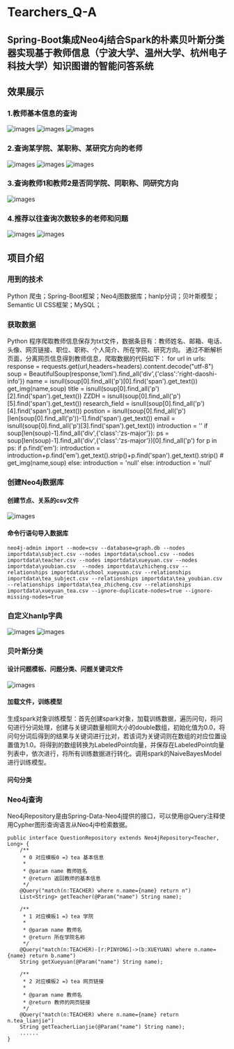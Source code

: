 # Tearchers_Q-A
## Spring-Boot集成Neo4j结合Spark的朴素贝叶斯分类器实现基于教师信息（宁波大学、温州大学、杭州电子科技大学）知识图谱的智能问答系统
## 效果展示
### 1.教师基本信息的查询
![images](https://github.com/2452301083/Tearchers_Q-A/blob/master/images/%E5%9B%BE%E7%89%871.png)
![images](https://github.com/2452301083/Tearchers_Q-A/blob/master/images/%E5%9B%BE%E7%89%872.png)
![images](https://github.com/2452301083/Tearchers_Q-A/blob/master/images/%E5%9B%BE%E7%89%873.png)
### 2.查询某学院、某职称、某研究方向的老师
![images](https://github.com/2452301083/Tearchers_Q-A/blob/master/images/%E5%9B%BE%E7%89%874.png)
![images](https://github.com/2452301083/Tearchers_Q-A/blob/master/images/%E5%9B%BE%E7%89%875.png)
![images](https://github.com/2452301083/Tearchers_Q-A/blob/master/images/%E5%9B%BE%E7%89%876.png)
### 3.查询教师1和教师2是否同学院、同职称、同研究方向
![images](https://github.com/2452301083/Tearchers_Q-A/blob/master/images/%E5%9B%BE%E7%89%877.png)
### 4.推荐以往查询次数较多的老师和问题
![images](https://github.com/2452301083/Tearchers_Q-A/blob/master/images/%E5%9B%BE%E7%89%878.png)
![images](https://github.com/2452301083/Tearchers_Q-A/blob/master/images/%E5%9B%BE%E7%89%879.png)
## 项目介绍
### 用到的技术
Python 爬虫；Spring-Boot框架；Neo4j图数据库；hanlp分词；贝叶斯模型；Semantic UI CSS框架；MySQL；
### 获取数据
Python 程序爬取教师信息保存为txt文件，数据条目有：教师姓名、邮箱、电话、头像、网页链接、职位、职称、个人简介、所在学院、研究方向。
通过不断解析页面，分离网页信息得到教师信息，爬取数据的代码如下：
        for url in urls:
        response = requests.get(url,headers=headers).content.decode("utf-8")
        soup = BeautifulSoup(response,'lxml').find_all('div',{'class':'right-daoshi-info'})
        name = isnull(soup[0].find_all('p')[0].find('span').get_text())
        get_img(name,soup)
        title = isnull(soup[0].find_all('p')[2].find('span').get_text())
        ZZDH =  isnull(soup[0].find_all('p')[5].find('span').get_text())
        research_field = isnull(soup[0].find_all('p')[4].find('span').get_text())
        postion = isnull(soup[0].find_all('p')[len(soup[0].find_all('p'))-1].find('span').get_text())
        email = isnull(soup[0].find_all('p')[3].find('span').get_text())
        introduction = ''
        if soup[len(soup)-1].find_all('div',{'class':'zs-major'}):
            ps = soup[len(soup)-1].find_all('div',{'class':'zs-major'})[0].find_all('p')
            for p in ps:
                if p.find('em'):
                    introduction = introduction+p.find('em').get_text().strip()+p.find('span').get_text().strip()
                # get_img(name,soup)
                else:
                    introduction = 'null'
        else:
            introduction = 'null'
### 创建Neo4j数据库
#### 创建节点、关系的csv文件
![images](https://github.com/2452301083/Tearchers_Q-A/blob/master/images/%E5%9B%BE%E7%89%8710.png)
#### 命令行语句导入数据库
    neo4j-admin import --mode=csv --database=graph.db --nodes importdata\subject.csv --nodes importdata\school.csv --nodes importdata\teacher.csv --nodes importdata\xueyuan.csv --nodes importdata\youbian.csv  --nodes importdata\zhicheng.csv --relationships importdata\school_xueyuan.csv --relationships importdata\tea_subject.csv --relationships importdata\tea_youbian.csv --relationships importdata\tea_zhicheng.csv --relationships importdata\xueyuan_tea.csv --ignore-duplicate-nodes=true --ignore-missing-nodes=true
### 自定义hanlp字典
![images](https://github.com/2452301083/Tearchers_Q-A/blob/master/images/%E5%9B%BE%E7%89%8711.png)
![images](https://github.com/2452301083/Tearchers_Q-A/blob/master/images/%E5%9B%BE%E7%89%8712.png)
### 贝叶斯分类
#### 设计问题模板、问题分类、问题关键词文件
![images](https://github.com/2452301083/Tearchers_Q-A/blob/master/images/%E5%9B%BE%E7%89%8713.png)
#### 加载文件，训练模型
   生成spark对象训练模型：首先创建spark对象，加载训练数据，遍历问句，将问句进行分词处理，创建与关键词数量相同大小的double数组，初始化值为0.0，将问句分词后得到的结果与关键词进行比对，若该词为关键词则在数组的对应位置设置值为1.0。将得到的数组转换为LabeledPoint向量，并保存在LabeledPoint向量列表中，依次进行，将所有训练数据进行转化。调用spark的NaiveBayesModel进行训练模型。

#### 问句分类
### Neo4j查询
   Neo4jRepository是由Spring-Data-Neo4j提供的接口，可以使用@Query注释使用Cypher图形查询语言从Neo4j中检索数据。
   
    public interface QuestionRepository extends Neo4jRepository<Teacher, Long> {
        /**
         * 0 对应模板0 =》tea 基本信息
         *
         * @param name 教师姓名
         * @return 返回教师的基本信息
         */
        @Query("match(n:TEACHER) where n.name={name} return n")
        List<String> getTeacher(@Param("name") String name);

        /**
         * 1 对应模板1 =》tea 学院
         *
         * @param name 教师名
         * @return 所在学院名称
         */
        @Query("match(n:TEACHER)-[r:PINYONG]->(b:XUEYUAN) where n.name={name} return b.name")
        String getXueyuan(@Param("name") String name);

        /**
         * 2 对应模板2 =》tea 网页链接
         *
         * @param name 教师名
         * @return 教师的网页链接
         */
        @Query("match(n:TEACHER) where n.name={name} return n.tea_lianjie")
        String getTeacherLianjie(@Param("name") String name);
        ......
    }    
